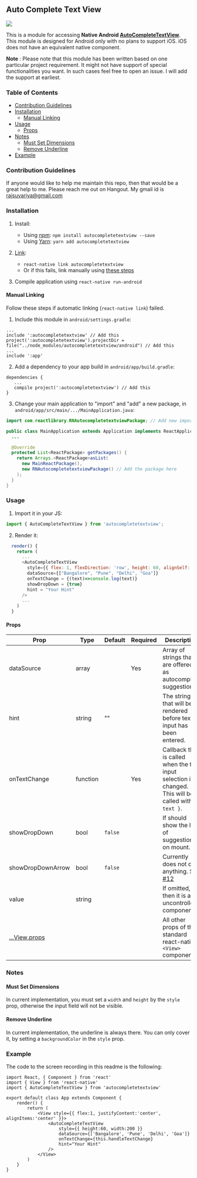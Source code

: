 ## Auto Complete Text View

![](https://thumbs.gfycat.com/CleverIllfatedAfricanwildcat-small.gif)

This is a module for accessing **Native Android [AutoCompleteTextView](https://developer.android.com/reference/android/widget/AutoCompleteTextView.html)**. This module is designed for Android only with no plans to support iOS. iOS does not have an equivalent native component.

**Note** : Please note that this module has been written based on one particular project requirement. It might not have support of special functionalities you want. In such cases feel free to open an issue. I will add the support at earliest.

### Table of Contents
- [Contribution Guidelines](#contribution-guidelines)
- [Installation](#installation)
  - [Manual Linking](#manual-linking)
- [Usage](#usage)
  - [Props](#props)
- [Notes](#notes)
  - [Must Set Dimensions](#must-set-dimensions)
  - [Remove Underline](#remove-underline)
- [Example](#example)

### Contribution Guidelines
If anyone would like to help me maintain this repo, then that would be a great help to me. Please reach me out on Hangout. My gmail id is rajsuvariya@gmail.com

### Installation

1. Install:
    - Using [npm](https://www.npmjs.com/#getting-started): `npm install autocompletetextview --save`
    - Using [Yarn](https://yarnpkg.com/): `yarn add autocompletetextview`

2. [Link](https://facebook.github.io/react-native/docs/linking-libraries-ios.html):
    - `react-native link autocompletetextview`
    - Or if this fails, link manually using [these steps](#manual-linking)

3. Compile application using `react-native run-android`

#### Manual Linking
Follow these steps if automatic linking (`react-native link`) failed.

1. Include this module in `android/settings.gradle`:

```
...
include ':autocompletetextview' // Add this
project(':autocompletetextview').projectDir = file("../node_modules/autocompletetextview/android") // Add this
...
include ':app'
```

2. Add a dependency to your app build in `android/app/build.gradle`:

```
dependencies {
   ...
   compile project(':autocompletetextview') // Add this
}
```

3. Change your main application to "import" and "add" a new package, in `android/app/src/main/.../MainApplication.java`:

```java
import com.reactlibrary.RNAutocompletetextviewPackage; // Add new import

public class MainApplication extends Application implements ReactApplication {
  ...

  @Override
  protected List<ReactPackage> getPackages() {
    return Arrays.<ReactPackage>asList(
      new MainReactPackage(),
      new RNAutocompletetextviewPackage() // Add the package here
    );
  }
}
```

### Usage

1. Import it in your JS:

```js
import { AutoCompleteTextView } from 'autocompletetextview';
```

2. Render it:
```js
  render() {
    return (
      ...
      <AutoCompleteTextView
        style={{ flex: 1, flexDirection: 'row', height: 60, alignSelf: 'stretch' }}
        dataSource={["Bangalore", "Pune", "Delhi", "Goa"]}
        onTextChange = {(text)=>console.log(text)}
        showDropDown = {true}
        hint = "Your Hint"
      />
      ...
    )
  }
```

#### Props

| Prop                                                                         | Type     | Default | Required | Description                                                                                              |
|------------------------------------------------------------------------------|----------|---------|----------|----------------------------------------------------------------------------------------------------------|
| dataSource                                                                   | array    |         | Yes      | Array of strings that are offered as autocomplete suggestions.                                           |
| hint                                                                         | string   | ""      |          | The string that will be rendered before text input has been entered.                                     |
| onTextChange                                                                 | function |         | Yes      | Callback that is called when the text input selection is changed. This will be called with `{ text }`.   |
| showDropDown                                                                 | bool     | `false` |          | If should show the list of suggestions on mount.                                                         |
| showDropDownArrow                                                            | bool     | `false` |          | Currently does not do anything. See [#12](https://github.com/rajsuvariya/autocompletetextview/issues/12) |
| value                                                                        | string   |         |          | If omitted, then it is an uncontrolled component.                                                        |
| [...View.props](http://facebook.github.io/react-native/docs/view.html#props) |          |         |          | All other props of the standard react-native `<View>` component.                                         |

### Notes

#### Must Set Dimensions
In current implementation, you must set a `width` and `height` by the `style` prop, otherwise the input field will not be visible.

#### Remove Underline
In current implementation, the underline is always there. You can only cover it, by setting a `backgroundColor` in the `style` prop.

### Example

The code to the screen recording in this readme is the following:

```
import React, { Component } from 'react'
import { View } from 'react-native'
import { AutoCompleteTextView } from 'autocompletetextview'

export default class App extends Component {
    render() {
        return (
            <View style={{ flex:1, justifyContent:'center', alignItems:'center' }}>
                <AutoCompleteTextView
                    style={{ height:60, width:200 }}
                    dataSource={['Bangalore', 'Pune', 'Delhi', 'Goa']}
                    onTextChange={this.handleTextChange}
                    hint="Your Hint"
                />
            </View>
        )
    }
}
```

